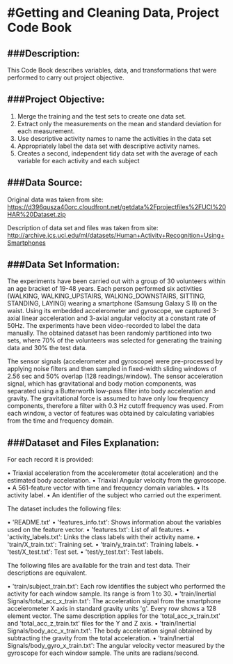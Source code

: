 #Getting and Cleaning Data, Project Code Book
=============================================

###Description:
--------------

This Code Book describes variables, data, and transformations that were performed to carry out project objective.

###Project Objective:
--------------------

1.	Merge the training and the test sets to create one data set.
2.	Extract only the measurements on the mean and standard deviation for each measurement. 
3.	Use descriptive activity names to name the activities in the data set
4.	Appropriately label the data set with descriptive activity names.
5.	Creates a second, independent tidy data set with the average of each variable for each activity and each subject

###Data Source:
--------------

Original data was taken from site: https://d396qusza40orc.cloudfront.net/getdata%2Fprojectfiles%2FUCI%20HAR%20Dataset.zip

Description of data set and files was taken from site:
http://archive.ics.uci.edu/ml/datasets/Human+Activity+Recognition+Using+Smartphones

###Data Set Information:
-----------------------

The experiments have been carried out with a group of 30 volunteers within an age bracket of 19-48 years. Each person performed six activities (WALKING, WALKING_UPSTAIRS, WALKING_DOWNSTAIRS, SITTING, STANDING, LAYING) wearing a smartphone (Samsung Galaxy S II) on the waist. Using its embedded accelerometer and gyroscope, we captured 3-axial linear acceleration and 3-axial angular velocity at a constant rate of 50Hz. The experiments have been video-recorded to label the data manually. The obtained dataset has been randomly partitioned into two sets, where 70% of the volunteers was selected for generating the training data and 30% the test data. 

The sensor signals (accelerometer and gyroscope) were pre-processed by applying noise filters and then sampled in fixed-width sliding windows of 2.56 sec and 50% overlap (128 readings/window). The sensor acceleration signal, which has gravitational and body motion components, was separated using a Butterworth low-pass filter into body acceleration and gravity. The gravitational force is assumed to have only low frequency components, therefore a filter with 0.3 Hz cutoff frequency was used. From each window, a vector of features was obtained by calculating variables from the time and frequency domain.

###Dataset and Files Explanation:
--------------------------------

For each record it is provided:

•	Triaxial acceleration from the accelerometer (total acceleration) and the estimated body acceleration.
•	Triaxial Angular velocity from the gyroscope. 
•	A 561-feature vector with time and frequency domain variables. 
•	Its activity label. 
•	An identifier of the subject who carried out the experiment.

The dataset includes the following files:

•	'README.txt'
•	'features_info.txt': Shows information about the variables used on the feature vector.
•	'features.txt': List of all features.
•	'activity_labels.txt': Links the class labels with their activity name.
•	'train/X_train.txt': Training set.
•	'train/y_train.txt': Training labels.
•	'test/X_test.txt': Test set.
•	'test/y_test.txt': Test labels.

The following files are available for the train and test data. Their descriptions are equivalent. 

•	'train/subject_train.txt': Each row identifies the subject who performed the activity for each window sample. Its range is from 1 to 30. 
•	'train/Inertial Signals/total_acc_x_train.txt': The acceleration signal from the smartphone accelerometer X axis in standard gravity units 'g'. Every row shows a 128 element vector. The same description applies for the 'total_acc_x_train.txt' and 'total_acc_z_train.txt' files for the Y and Z axis.
•	'train/Inertial Signals/body_acc_x_train.txt': The body acceleration signal obtained by subtracting the gravity from the total acceleration. 
•	'train/Inertial Signals/body_gyro_x_train.txt': The angular velocity vector measured by the gyroscope for each window sample. The units are radians/second. 
